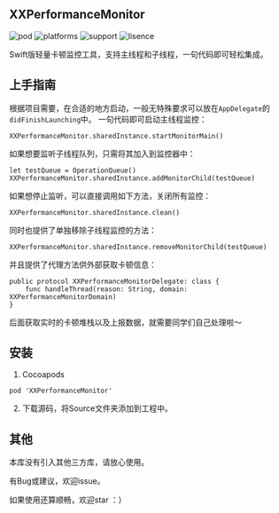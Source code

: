 ## XXPerformanceMonitor
![pod](https://img.shields.io/badge/pod-v1.0.2-yellow) ![platforms](https://img.shields.io/badge/platforms-iOS-brightgreen) ![support](https://img.shields.io/badge/support-iOS%209%2B-informational) ![lisence](https://img.shields.io/badge/lisence-MIT-lightgrey)

 Swift版轻量卡顿监控工具，支持主线程和子线程，一句代码即可轻松集成。

## 上手指南
根据项目需要，在合适的地方启动，一般无特殊要求可以放在`AppDelegate`的`didFinishLaunching`中。
一句代码即可启动主线程监控：
```
XXPerformanceMonitor.sharedInstance.startMonitorMain()
```
如果想要监听子线程队列，只需将其加入到监控器中：
```
let testQueue = OperationQueue()
XXPerformanceMonitor.sharedInstance.addMonitorChild(testQueue)
```
如果想停止监听，可以直接调用如下方法，关闭所有监控：
```
XXPerformanceMonitor.sharedInstance.clean()
```
同时也提供了单独移除子线程监控的方法：
```
XXPerformanceMonitor.sharedInstance.removeMonitorChild(testQueue)
```
并且提供了代理方法供外部获取卡顿信息：
```
public protocol XXPerformanceMonitorDelegate: class {
    func handleThread(reason: String, domain: XXPerformanceMonitorDomain)
}
```
后面获取实时的卡顿堆栈以及上报数据，就需要同学们自己处理啦～

## 安装
1. Cocoapods

```
pod 'XXPerformanceMonitor'
```

2. 下载源码，将Source文件夹添加到工程中。

## 其他
本库没有引入其他三方库，请放心使用。

有Bug或建议，欢迎issue。

如果使用还算顺畅，欢迎star ：）